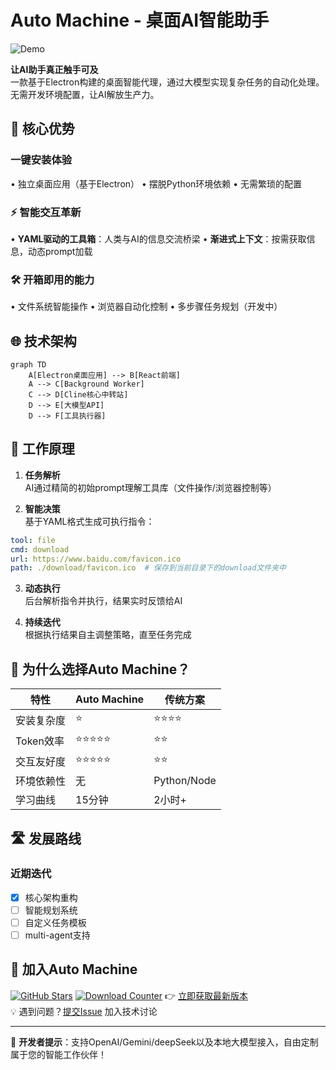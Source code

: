 # Auto Machine - 桌面AI智能助手

![Demo](https://github.com/user-attachments/assets/29e6d2b1-4dda-4dde-a24a-f1d80564d960)

**让AI助手真正触手可及**  
一款基于Electron构建的桌面智能代理，通过大模型实现复杂任务的自动化处理。无需开发环境配置，让AI解放生产力。

## 🚀 核心优势

### 一键安装体验

• 独立桌面应用（基于Electron）
• 摆脱Python环境依赖
• 无需繁琐的配置

### ⚡ 智能交互革新

• **YAML驱动的工具箱**：人类与AI的信息交流桥梁
• **渐进式上下文**：按需获取信息，动态prompt加载

### 🛠️ 开箱即用的能力

• 文件系统智能操作
• 浏览器自动化控制
• 多步骤任务规划（开发中）

## 🌐 技术架构

```mermaid
graph TD
    A[Electron桌面应用] --> B[React前端]
    A --> C[Background Worker]
    C --> D[Cline核心中转站]
    D --> E[大模型API]
    D --> F[工具执行器]
```

## 🧠 工作原理

1. **任务解析**  
   AI通过精简的初始prompt理解工具库（文件操作/浏览器控制等）

2. **智能决策**  
   基于YAML格式生成可执行指令：

```yaml
tool: file
cmd: download
url: https://www.baidu.com/favicon.ico
path: ./download/favicon.ico  # 保存到当前目录下的download文件夹中
```

3. **动态执行**  
   后台解析指令并执行，结果实时反馈给AI

4. **持续迭代**  
   根据执行结果自主调整策略，直至任务完成

## 🌟 为什么选择Auto Machine？

| 特性       | Auto Machine | 传统方案    |
| ---------- | ------------ | ----------- |
| 安装复杂度 | ⭐            | ⭐⭐⭐⭐        |
| Token效率  | ⭐⭐⭐⭐⭐        | ⭐⭐          |
| 交互友好度 | ⭐⭐⭐⭐⭐        | ⭐⭐          |
| 环境依赖性 | 无           | Python/Node |
| 学习曲线   | 15分钟       | 2小时+      |

## 🛣️ 发展路线

### 近期迭代

- [x] 核心架构重构
- [ ] 智能规划系统
- [ ] 自定义任务模板
- [ ] multi-agent支持

## 🤝 加入Auto Machine

[![GitHub Stars](https://img.shields.io/github/stars/waht41/auto_machine?style=for-the-badge)](https://github.com/waht41/auto_machine/stargazers)
[![Download Counter](https://img.shields.io/github/downloads/waht41/auto_machine/total?style=for-the-badge)](https://github.com/waht41/auto_machine/releases)
👉 [立即获取最新版本](https://github.com/waht41/auto_machine/releases)  
💡 遇到问题？[提交Issue](https://github.com/waht41/auto_machine/issues) 加入技术讨论

---

📌 **开发者提示**：支持OpenAI/Gemini/deepSeek以及本地大模型接入，自由定制属于您的智能工作伙伴！